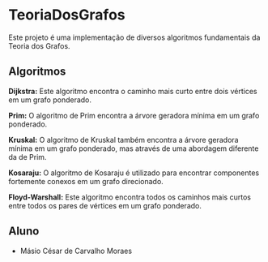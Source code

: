 # TeoriaDosGrafos
Este projeto é uma implementação de diversos algoritmos fundamentais da Teoria dos Grafos.

## Algoritmos

**Dijkstra:** Este algoritmo encontra o caminho mais curto entre dois vértices em um grafo ponderado.

**Prim:** O algoritmo de Prim encontra a árvore geradora mínima em um grafo ponderado.

**Kruskal:** O algoritmo de Kruskal também encontra a árvore geradora mínima em um grafo ponderado, mas através de uma abordagem diferente da de Prim.

**Kosaraju:** O algoritmo de Kosaraju é utilizado para encontrar componentes fortemente conexos em um grafo direcionado.

**Floyd-Warshall:** Este algoritmo encontra todos os caminhos mais curtos entre todos os pares de vértices em um grafo ponderado.

## Aluno

- Másio César de Carvalho Moraes




